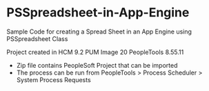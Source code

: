 # PSSpreadsheet-in-App-Engine
Sample Code for creating a Spread Sheet in an App Engine using PSSpreadsheet Class

Project created in HCM 9.2 PUM Image 20 PeopleTools 8.55.11
- Zip file contains PeopleSoft Project that can be imported
- The process can be run from PeopleTools > Process Scheduler > System Process Requests

